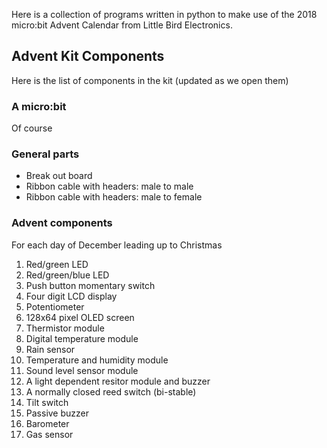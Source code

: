 Here is a collection of programs written in python to make use of the 2018 micro:bit Advent Calendar from Little Bird Electronics.

## Advent Kit Components
Here is the list of components in the kit (updated as we open them)

### A micro:bit
Of course

### General parts
 - Break out board
 - Ribbon cable with headers: male to male
 - Ribbon cable with headers: male to female

### Advent components
For each day of December leading up to Christmas
 1. Red/green LED
 2. Red/green/blue LED
 3. Push button momentary switch
 4. Four digit LCD display
 5. Potentiometer
 6. 128x64 pixel OLED screen
 7. Thermistor module
 8. Digital temperature module
 9. Rain sensor
 10. Temperature and humidity module
 11. Sound level sensor module
 12. A light dependent resitor module and buzzer
 13. A normally closed reed switch (bi-stable)
 14. Tilt switch
 15. Passive buzzer
 16. Barometer
 17. Gas sensor
